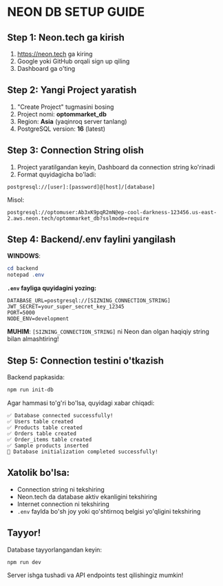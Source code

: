 # NEON DB SETUP GUIDE

## Step 1: Neon.tech ga kirish
1. https://neon.tech ga kiring
2. Google yoki GitHub orqali sign up qiling
3. Dashboard ga o'ting

## Step 2: Yangi Project yaratish
1. "Create Project" tugmasini bosing
2. Project nomi: **optommarket_db**
3. Region: **Asia** (yaqinroq server tanlang)
4. PostgreSQL version: **16** (latest)

## Step 3: Connection String olish
1. Project yaratilgandan keyin, Dashboard da connection string ko'rinadi
2. Format quyidagicha bo'ladi:
```
postgresql://[user]:[password]@[host]/[database]
```

Misol:
```
postgresql://optomuser:Ab3xK9pqR2mN@ep-cool-darkness-123456.us-east-2.aws.neon.tech/optommarket_db?sslmode=require
```

## Step 4: Backend/.env faylini yangilash

**WINDOWS**:
```powershell
cd backend
notepad .env
```

**`.env` fayliga quyidagini yozing:**
```env
DATABASE_URL=postgresql://[SIZNING_CONNECTION_STRING]
JWT_SECRET=your_super_secret_key_12345
PORT=5000
NODE_ENV=development
```

**MUHIM**: `[SIZNING_CONNECTION_STRING]` ni Neon dan olgan haqiqiy string bilan almashtiring!

## Step 5: Connection testini o'tkazish
Backend papkasida:
```bash
npm run init-db
```

Agar hammasi to'g'ri bo'lsa, quyidagi xabar chiqadi:
```
✅ Database connected successfully!
✅ Users table created
✅ Products table created
✅ Orders table created
✅ Order_items table created
✅ Sample products inserted
🎉 Database initialization completed successfully!
```

## Xatolik bo'lsa:
- Connection string ni tekshiring
- Neon.tech da database aktiv ekanligini tekshiring
- Internet connection ni tekshiring
- `.env` faylda bo'sh joy yoki qo'shtirnoq belgisi yo'qligini tekshiring

## Tayyor!
Database tayyorlangandan keyin:
```bash
npm run dev
```
Server ishga tushadi va API endpoints test qilishingiz mumkin!
